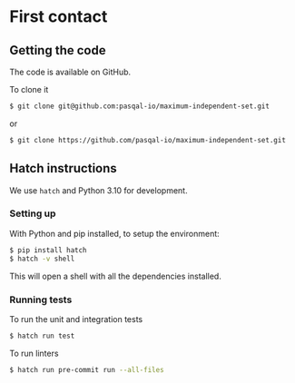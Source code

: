# First contact

## Getting the code

The code is available on GitHub.

To clone it

```sh
$ git clone git@github.com:pasqal-io/maximum-independent-set.git
```

or

```sh
$ git clone https://github.com/pasqal-io/maximum-independent-set.git
```

## Hatch instructions

We use `hatch` and Python 3.10 for development.

### Setting up

With Python and pip installed, to setup the environment:

```sh
$ pip install hatch
$ hatch -v shell
```

This will open a shell with all the dependencies installed.

### Running tests

To run the unit and integration tests

```sh
$ hatch run test
```

To run linters

```sh
$ hatch run pre-commit run --all-files
```

